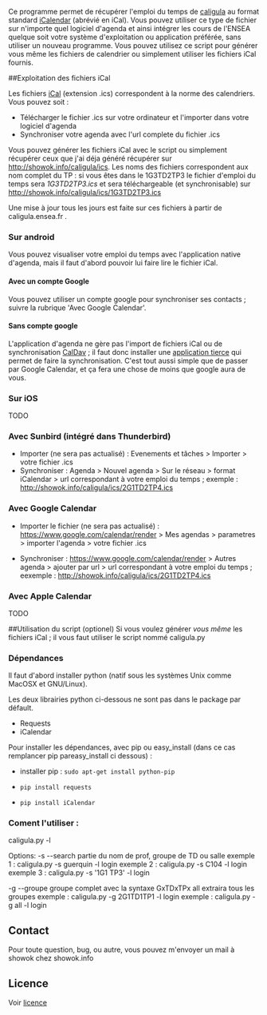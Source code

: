 Ce programme permet de récupérer l'emploi du temps de [caligula](http://caligula.ensea.fr) au format standard [iCalendar](http://fr.wikipedia.org/wiki/ICalendar) (abrévié en iCal). Vous pouvez utiliser ce type de fichier sur n'importe quel logiciel d'agenda et ainsi intégrer les cours de l'ENSEA quelque soit votre système d'exploitation ou application préférée, sans utiliser un nouveau programme. 
Vous pouvez utilisez ce script pour générer vous même les fichiers de calendrier ou simplement utiliser les fichiers iCal fournis.

##Exploitation des fichiers iCal

Les fichiers [iCal](http://en.wikipedia.org/wiki/ICalendar) (extension .ics) correspondent à la norme des calendriers. Vous pouvez soit :
* Télécharger le fichier .ics sur votre ordinateur et l'importer dans votre logiciel d'agenda
* Synchroniser votre agenda avec l'url complete du fichier .ics

Vous pouvez générer les fichiers iCal avec le script ou simplement récupérer ceux que j'ai déja généré récupérer sur http://showok.info/caligula/ics. Les noms des fichiers correspondent aux nom complet du TP : si vous êtes dans le 1G3TD2TP3 le fichier d'emploi du temps sera *1G3TD2TP3.ics* et sera téléchargeable (et synchronisable) sur http://showok.info/caligula/ics/1G3TD2TP3.ics

Une mise à jour tous les jours est faite sur ces fichiers à partir de caligula.ensea.fr .

### Sur android

Vous pouvez visualiser votre emploi du temps avec l'application native d'agenda, mais il faut d'abord pouvoir lui faire lire le fichier iCal.

#### Avec un compte Google

Vous pouvez utiliser un compte google pour synchroniser ses contacts ; suivre la rubrique 'Avec Google Calendar'.

#### Sans compte google

L'application d'agenda ne gère pas l'import de fichiers iCal ou de synchronisation [CalDav](http://fr.wikipedia.org/wiki/CalDAV) ; il faut donc installer une [application tierce](https://play.google.com/store/apps/details?id=org.kc.and.ical&hl=fr) qui permet de faire la synchronisation. C'est tout aussi simple que de passer par Google Calendar, et ça fera une chose de moins que google aura de vous.

### Sur iOS

TODO

### Avec Sunbird (intégré dans Thunderbird)

* Importer (ne sera pas actualisé) : Evenements et tâches > Importer > votre fichier .ics 
* Synchroniser : Agenda > Nouvel agenda > Sur le réseau > format iCalendar > url correspondant à votre emploi du temps ; exemple : http://showok.info/caligula/ics/2G1TD2TP4.ics

### Avec Google Calendar

* Importer le fichier (ne sera pas actualisé) :  https://www.google.com/calendar/render > Mes agendas > parametres > importer l'agenda > votre fichier .ics 

* Synchroniser : https://www.google.com/calendar/render > Autres agenda > ajouter par url > url correspondant à votre emploi du temps ; eexemple : http://showok.info/caligula/ics/2G1TD2TP4.ics

### Avec Apple Calendar

TODO




##Utilisation du script (optionel)
Si vous voulez générer *vous même* les fichiers iCal ; il vous faut utiliser le script nommé caligula.py


### Dépendances
Il faut d'abord installer python (natif sous les systèmes Unix comme MacOSX et GNU/Linux).

Les deux librairies python ci-dessous ne sont pas dans le package par défault. 
* Requests 
* iCalendar

Pour installer les dépendances, avec pip ou easy_install (dans ce cas remplancer pip pareasy_install ci dessous) :

* installer pip : `sudo apt-get install python-pip`

* `pip install requests`

* `pip install iCalendar`

### Coment l'utiliser :

caligula.py <options> -l <login de caligula.ensea.fr>

Options:
-s --search 	partie du nom de prof, groupe de TD ou salle
exemple 1 : caligula.py -s guerquin -l login
exemple 2 : caligula.py -s C104 -l login
exemple 3 : caligula.py -s '1G1 TP3' -l login

-g --groupe 	groupe complet avec la syntaxe GxTDxTPx
			all extraira tous les groupes
exemple : caligula.py -g 2G1TD1TP1 -l login
exemple : caligula.py -g all -l login

## Contact 

Pour toute question, bug, ou autre, vous pouvez m'envoyer un mail à showok chez showok.info

## Licence
Voir [licence](https://github.com/show0k/caligula/blob/master/LICENCE)


